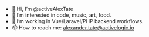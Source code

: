 - 👋 Hi, I’m @activeAlexTate
- 👀 I’m interested in code, music, art, food.
- 🌱 I’m working in Vue/Laravel/PHP backend workflows.
- 📫 How to reach me: alexander.tate@activelogic.io

<!---
activeAlexTate/activeAlexTate is a ✨ special ✨ repository because its `README.md` (this file) appears on your GitHub profile.
You can click the Preview link to take a look at your changes.
--->
